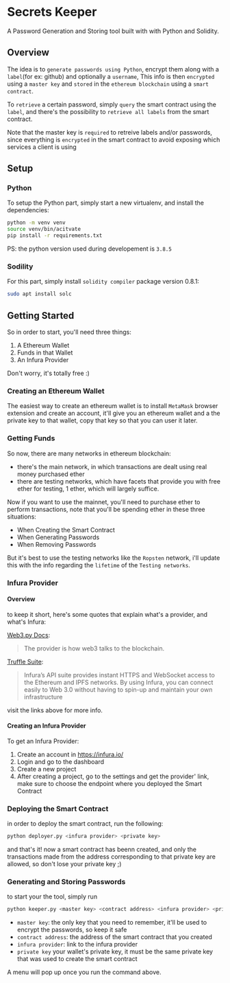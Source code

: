 # Secrets Keeper

A Password Generation and Storing tool built with with Python and Solidity.

## Overview

The idea is to `generate passwords using Python`, encrypt them along with a `label`(for ex: github) and optionally a `username`, This info is then `encrypted` using a `master key` and `stored` in the `ethereum blockchain` using a `smart contract`.

To `retrieve` a certain password, simply `query` the smart contract using the `label`, and there's the possibility to `retrieve all labels` from the smart contract.

Note that the master key is `required` to retreive labels and/or passwords, since everything is `encrypted` in the smart contract to avoid exposing which services a client is using

## Setup

### Python

To setup the Python part, simply start a new virtualenv, and install the dependencies:
```bash
python -m venv venv
source venv/bin/acitvate
pip install -r requirements.txt
```
PS: the python version used during developement is `3.8.5`

### Sodility

For this part, simply install `solidity compiler` package version 0.8.1:
```bash
sudo apt install solc
```

## Getting Started

So in order to start, you'll need three things:

1. A Ethereum Wallet
2. Funds in that Wallet
3. An Infura Provider

Don't worry, it's totally free :)

### Creating an Ethereum Wallet

The easiest way to create an ethereum wallet is to install `MetaMask` browser extension and create an account, it'll give you an ethereum wallet and a the private key to that wallet, copy that key so that you can user it later.

### Getting Funds

So now, there are many networks in ethereum blockchain:
* there's the main network, in which transactions are dealt using real money purchased ether
* there are testing networks, which have facets that provide you with free ether for testing, 1 ether, which will largely suffice.

Now if you want to use the mainnet, you'll need to purchase ether to perform transactions, note that you'll be spending ether in these three situations:

* When Creating the Smart Contract
* When Generating Passwords
* When Removing Passwords

But it's best to use the testing networks like the `Ropsten` network, i'll update this with the info regarding the `lifetime` of the `Testing networks`.

### Infura Provider

#### Overview

to keep it short, here's some quotes that explain what's a provider, and what's Infura:

[Web3.py Docs](https://web3py.readthedocs.io/en/stable/providers.html):

> The provider is how web3 talks to the blockchain.

[Truffle Suite](https://www.trufflesuite.com/tutorials/using-infura-custom-provider):

> Infura’s API suite provides instant HTTPS and WebSocket access to the Ethereum and IPFS networks. By using Infura, you can connect easily to Web 3.0 without having to spin-up and maintain your own infrastructure

visit the links above for more info.

#### Creating an Infura Provider

To get an Infura Provider:

1. Create an account in https://infura.io/
2. Login and go to the dashboard
3. Create a new project
4. After creating a project, go to the settings and get the provider' link, make sure to choose the endpoint where you deployed the Smart Contract

### Deploying the Smart Contract

in order to deploy the smart contract, run the following:
```bash
python deployer.py <infura provider> <private key>
```

and that's it! now a smart contract has beenn created, and only the transactions made from the address corresponding to that private key are allowed, so don't lose your private key ;)

### Generating and Storing Passwords

to start your the tool, simply run

```bash
python keeper.py <master key> <contract address> <infura provider> <private key>
```

* `master key`: the only key that you need to remember, it'll be used to encrypt the passwords, so keep it safe
* `contract address`: the address of the smart contract that you created
* `infura provider`: link to the infura provider
* `private key` your wallet's private key, it must be the same private key that was used to create the smart contract

A menu will pop up once you run the command above.